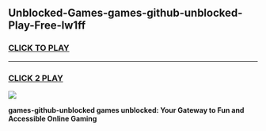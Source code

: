 
## Unblocked-Games-games-github-unblocked-Play-Free-lw1ff
<h3>
<a href="https://premium76.site?title=games-github-unblocked&ref=23A">CLICK TO PLAY</a></h3>
<hr>

<h3>
<a href="https://premium76.site?title=games-github-unblocked&ref=23A">CLICK 2 PLAY</a>
  
</h3>

<a href="https://premium76.site?title=games-github-unblocked&ref=23A"><img src="https://clearcache.store/games.png"></a>


**games-github-unblocked games unblocked: Your Gateway to Fun and Accessible Online Gaming**
